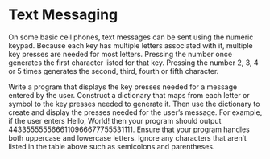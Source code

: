 # Text Messaging
On some basic cell phones, text messages can be sent using the numeric keypad. Because each key has multiple letters associated with it, multiple key presses are needed for most letters. Pressing the number once generates the first character listed for that key. Pressing the number 2, 3, 4 or 5 times generates the second, third, fourth or fifth character.

Write a program that displays the key presses needed for a message entered by the user. Construct a dictionary that maps from each letter or symbol to the key presses needed to generate it. Then use the dictionary to create and display the presses needed for the user’s message. For example, if the user enters Hello, World! then your program should output 4433555555666110966677755531111. Ensure that your program handles both uppercase and lowercase letters. Ignore any characters that aren’t listed in the table above such as semicolons and parentheses.
